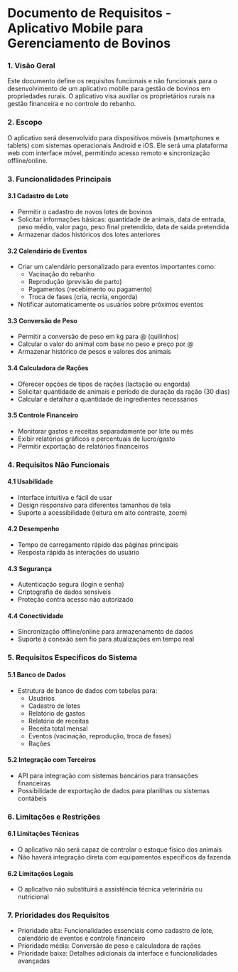 # Documento de Requisitos - Aplicativo Mobile para Gerenciamento de Bovinos

### 1. Visão Geral

Este documento define os requisitos funcionais e não funcionais para o desenvolvimento de um aplicativo mobile para gestão de bovinos em propriedades rurais. O aplicativo visa auxiliar os proprietários rurais na gestão financeira e no controle do rebanho.

### 2. Escopo

O aplicativo será desenvolvido para dispositivos móveis (smartphones e tablets) com sistemas operacionais Android e iOS. Ele será uma plataforma web com interface móvel, permitindo acesso remoto e sincronização offline/online.

### 3. Funcionalidades Principais

#### 3.1 Cadastro de Lote

- Permitir o cadastro de novos lotes de bovinos
- Solicitar informações básicas: quantidade de animais, data de entrada, peso médio, valor pago, peso final pretendido, data de saída pretendida
- Armazenar dados históricos dos lotes anteriores

#### 3.2 Calendário de Eventos

- Criar um calendário personalizado para eventos importantes como:
  - Vacinação do rebanho
  - Reprodução (previsão de parto)
  - Pagamentos (recebimento ou pagamento)
  - Troca de fases (cria, recria, engorda)
- Notificar automaticamente os usuários sobre próximos eventos

#### 3.3 Conversão de Peso

- Permitir a conversão de peso em kg para @ (quilinhos)
- Calcular o valor do animal com base no peso e preço por @
- Armazenar histórico de pesos e valores dos animais

#### 3.4 Calculadora de Rações

- Oferecer opções de tipos de rações (lactação ou engorda)
- Solicitar quantidade de animais e período de duração da ração (30 dias)
- Calcular e detalhar a quantidade de ingredientes necessários

#### 3.5 Controle Financeiro

- Monitorar gastos e receitas separadamente por lote ou mês
- Exibir relatórios gráficos e percentuais de lucro/gasto
- Permitir exportação de relatórios financeiros

### 4. Requisitos Não Funcionais

#### 4.1 Usabilidade

- Interface intuitiva e fácil de usar
- Design responsivo para diferentes tamanhos de tela
- Suporte a acessibilidade (leitura em alto contraste, zoom)

#### 4.2 Desempenho

- Tempo de carregamento rápido das páginas principais
- Resposta rápida às interações do usuário

#### 4.3 Segurança

- Autenticação segura (login e senha)
- Criptografia de dados sensíveis
- Proteção contra acesso não autorizado

#### 4.4 Conectividade

- Sincronização offline/online para armazenamento de dados
- Suporte à conexão sem fio para atualizações em tempo real

### 5. Requisitos Específicos do Sistema

#### 5.1 Banco de Dados

- Estrutura de banco de dados com tabelas para:
  - Usuários
  - Cadastro de lotes
  - Relatório de gastos
  - Relatório de receitas
  - Receita total mensal
  - Eventos (vacinação, reprodução, troca de fases)
  - Rações

#### 5.2 Integração com Terceiros

- API para integração com sistemas bancários para transações financeiras
- Possibilidade de exportação de dados para planilhas ou sistemas contábeis

### 6. Limitações e Restrições

#### 6.1 Limitações Técnicas

- O aplicativo não será capaz de controlar o estoque físico dos animais
- Não haverá integração direta com equipamentos específicos da fazenda

#### 6.2 Limitações Legais

- O aplicativo não substituirá a assistência técnica veterinária ou nutricional

### 7. Prioridades dos Requisitos

- Prioridade alta: Funcionalidades essenciais como cadastro de lote, calendário de eventos e controle financeiro
- Prioridade média: Conversão de peso e calculadora de rações
- Prioridade baixa: Detalhes adicionais da interface e funcionalidades avançadas

